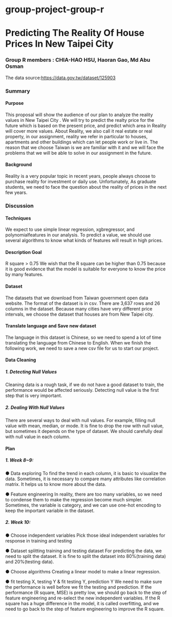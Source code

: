 # group-project-group-r

# Predicting The Reality Of House Prices In New Taipei City

### Group R members : CHIA-HAO HSU, Haoran Gao, Md Abu Osman

The data source:https://data.gov.tw/dataset/125903

### Summary

#### Purpose

This proposal will show the audience of our plan to analyze the reality values in New Taipei City . We
will try to predict the realty price for the future which is based on the present price, and predict which
area in Reality will cover more values. About Reality, we also call it real estate or real property, in our
assignment, reality we refer in particular to houses, apartments and other buildings which can let
people work or live in. The reason that we choose Taiwan is we are familiar with it and we will face
the problems that we will be able to solve in our assignment in the future.

#### Background

Reality is a very popular topic in recent years, people always choose to purchase reality for investment
or daily use. Unfortunately, As graduate students, we need to face the question about the reality of
prices in the next few years.

### Discussion

#### Techniques

We expect to use simple linear regression, xgbregressor, and polynomialfeatures in our analysis. To
predict a value, we should use several algorithms to know what kinds of features will result in high
prices.

#### Description Goal

R square > 0.75
We wish that the R square can be higher than 0.75 because it is good evidence that the model is
suitable for everyone to know the price by many features.

#### Dataset

The datasets that we download from Taiwan government open data website. The format of the dataset
is in csv. There are 3,637 rows and 26 columns in the dataset. Because many cities have very different
price intervals, we choose the dataset that houses are from New Taipei city.

#### Translate language and Save new dataset

The language in this dataset is Chinese, so we need to spend a lot of time translating the language
from Chinese to English. When we finish the following work, we need to save a new csv file for us to
start our project.

#### Data Cleaning

##### 1. Detecting Null Values

Cleaning data is a rough task, if we do not have a good dataset to train, the performance would be
affected seriously. Detecting null value is the first step that is very important.

##### 2. Dealing With Null Values

There are several ways to deal with null values. For example, filling null value with mean, median, or
mode. It is fine to drop the row with null value, but sometimes it depends on the type of dataset. We
should carefully deal with null value in each column.
#### Plan

##### 1. Week 8~9:

● Data exploring
To find the trend in each column, it is basic to visualize the data. Sometimes, it is
necessary to compare many attributes like correlation matrix. It helps us to know
more about the data.

● Feature engineering
In reality, there are too many variables, so we need to condense them to make the
regression become much simpler. Sometimes, the variable is category, and we can use
one-hot encoding to keep the important variable in the dataset.

##### 2. Week 10:

● Choose independent variables
Pick those ideal independent variables for response in training and testing

● Dataset splitting training and testing dataset
For predicting the data, we need to split the dataset. It is fine to split the dataset into
80%(training data) and 20%(testing data).

● Choose algorithms
Creating a linear model to make a linear regression.

● fit testing X, testing Y & fit testing Y, prediction Y
We need to make sure the performance is well before we fit the testing and
prediction. If the performance (R square, MSE) is pretty low, we should go back to
the step of feature engineering and re-select the new independent variables.
If the R square has a huge difference in the model, it is called overfitting, and we need
to go back to the step of feature engineering to improve the R square.

